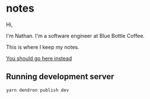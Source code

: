 # notes

Hi,

I'm Nathan. I'm a software engineer at Blue Bottle Coffee.

This is where I keep my notes.

[You should go here instead](https://notes.hellbhoy.net)

## Running development server

```bash
yarn dendron publish dev
```
